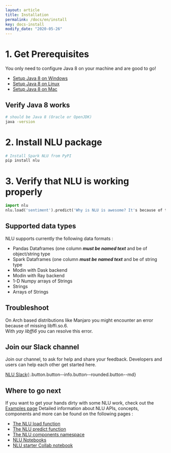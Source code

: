 ```yaml
---
layout: article
title: Installation
permalink: /docs/en/install
key: docs-install
modify_date: "2020-05-26"
---
```




# 1. Get Prerequisites

You only need to configure Java 8 on your machine and are good to go!

- [Setup Java 8 on Windows](https://access.redhat.com/documentation/en-us/openjdk/8/html/openjdk_8_for_windows_getting_started_guide/getting_started_with_openjdk_for_windows)
- [Setup Java 8 on Linux](https://openjdk.java.net/install/)
- [Setup Java 8 on Mac](https://docs.oracle.com/javase/8/docs/technotes/guides/install/mac_jdk.html)

## Verify Java 8 works
```bash
# should be Java 8 (Oracle or OpenJDK)
java -version
```


# 2. Install NLU package

```bash
# Install Spark NLU from PyPI
pip install nlu
```



# 3. Verify that NLU is working properly
```python
import nlu
nlu.load('sentiment').predict('Why is NLU is awesome? It's because of the sauce!')
```


##  Supported data types
NLU supports currently the following data formats :
- Pandas Dataframes  (one column ***must be named text*** and be of object/string type
- Spark Dataframes  (one column ***must be named text*** and be of string type
- Modin with Dask backend
- Modin with Ray backend
- 1-D Numpy arrays of Strings
- Strings
- Arrays of Strings


## Troubleshoot

On Arch based distributions like Manjaro you might encounter an error because of missing libffi.so.6.      
With *yay libffi6* you can resolve this error.



## Join our Slack channel

Join our channel, to ask for help and share your feedback. Developers and users can help each other get started here.

[NLU Slack](https://spark-nlp.slack.com/archives/C0196BQCDPY){:.button.button--info.button--rounded.button--md}


## Where to go next

If you want to get your hands dirty with some NLU work, check out the [Examples page](examples)
Detailed information about NLU APIs, concepts, components and more can be found on the following pages :

- [The NLU load function](load_api)
- [The NLU predict function](predict_api)
- [The NLU components namespace](https://nlu.johnsnowlabs.com/docs/en/namespace)
- [NLU Notebooks](notebooks)
- [NLU starter Collab notebook](https://colab.research.google.com/drive/1hJ6BiYXxfeDfDjsZu0ZI2TnOa9nrIxfI?usp=sharing)


